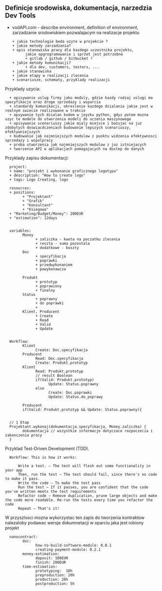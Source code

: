 
## Definicje srodowiska, dokumentacja, narzedzia  Dev Tools

+ vodAPI.com - describe environment, definition of environment, zarzadzanie srodowiskiem pozwalajacym na realizacje projektu

      + jakie technologie beda uzyte w projekcie ?
      + jakie metody zarzadzania?
      + opis stanowiska pracy dla kazdego uczestnika projektu, 
            jakie opgrogramowanie i sprzet jest potrzebne
            + gitlab / github / bitbucket ?             
      + jakie metody komunikacji?
            + dla dev, customers, testers, ...
      + jakie stanowiska
      + jakie etapy w realizacji zlecenia
      + scenariusze, schematy, przyklady realizacji
      
Przyklady uzycia: 
      
      + opisywanie uslug firmy jako moduly, gdzie kazdy rodzaj uslugi ma specyfikacje oraz droge sprzedazy i wsparcia
      + standardy komunikacji, okreslenie kazdego dzialania jakie jest w realnym swiecie realizowane w trakcie
      + opsywanie tych dzialan kodem w jeyzku python, gdyz potem mozna uzyc te modele do utworzenia modeli do uczenia maszynowego
      + opisywanie scenariuszy jakie mialy miejsce i bazujac na juz zdobytych doswiacdczeniach budowanie lepszych scenariuszy, efektywniejszych
      + budowanie jak najmniejszych modulow z punktu widzenia efektywnosci sprzedazy i wspolpracy
      + proba utworzenia jak najmniejszych modulow z juz istniejacych
      + tworzenie API w aplikacjach pomagajacych na dostep do danych

Przyklady zapisu dokumentacji:

      project:
      + name: "projekt i wykonanie graficznego logotypu"
      + description: "How to create logo"
      + tags: Logo Creating, logo

      resources:      
      + positions: 
            + "Projektant"
            + "Grafik"
            + "Konsultant"
            + "Ksiegowa"
      + "Marketing/Budget/Money": 200EUR
      + "estimation": 12days    
      
      
      variables:
            Money
                  + zaliczka - kwota na poczatku zlecenia
                  + reszta - suma pozostala
                  + dodatkowe - koszty 
            Doc
                  + specyfikacja
                  + poprawki
                  + przedwykonaniem
                  + powykonawcza
            
            Produkt
                  + prototyp
                  + poprawiony
                  + finalny
            Status
                  + poprawny
                  + do poprawki
                  + 
            Klient, Producent
                  + Create
                  + Read
                  + Valid
                  + Update
                
      
      Workflow:
            Klient
                  Create: Doc.specyfikacja
            Producent
                  Read: Doc.specyfikacja
                  Create: Produkt.prototyp
            Klient                  
                  Read: Produkt.prototyp
                  // result Boolean
                  if(Valid: Produkt.prototyp)                        
                        Update: Status.poprawny
                  else
                        Create: Doc.poprawki
                        Update: Status.do_poprawy
            
            Producent
            if(Valid: Produkt.prototyp && Update: Status.poprawny){
            
      
      // 1 Etap
      Projektant.wykonaj(dokumentacja.specyfikacja, Money.zaliczka) {
            dokumentacja // wszystkie informacje dotyczace rozpoczecia i zakonczenia pracy
      }
      
Przyklad Test-Driven Development (TDD).
   

      Workflow: This is how it works:

          Write a test. – The test will flesh out some functionality in your app
          Then, run the test – The test should fail, since there's no code to make it pass.
          Write the code – To make the test pass
          Run the test – If it passes, you are confident that the code you've written meets the test requirements
          Refactor code – Remove duplication, prune large objects and make the code more readable. Re-run the tests every time you refactor the code
          Repeat – That's it!


W przyszlosci mozna wykorzystac ten zapis do tworzenia kontraktow
nalezaloby podawac wersje dokumnetacji w oparciu jaka jest robiony projekt

      nanocontract:
            doc:
                  how-to-build-software-module: 0.0.1
                  creating-payment-module: 0.2.1
            money-estimation:
                  deposit: 100EUR
                  finish: 200EUR
            time-estimation:
                  prototyping:  10h
                  preproduction: 20h
                  production: 20h
                  postproduction: 5h
            
